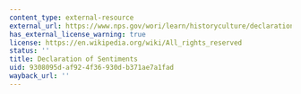```yaml
---
content_type: external-resource
external_url: https://www.nps.gov/wori/learn/historyculture/declaration-of-sentiments.htm
has_external_license_warning: true
license: https://en.wikipedia.org/wiki/All_rights_reserved
status: ''
title: Declaration of Sentiments
uid: 9308095d-af92-4f36-930d-b371ae7a1fad
wayback_url: ''
---
```

